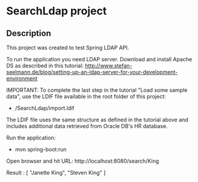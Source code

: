 SearchLdap project
==================

Description
-----------

This project was created to test Spring LDAP API.

To run the application you need LDAP server. Download and install Apache DS as described in this tutorial:
http://www.stefan-seelmann.de/blog/setting-up-an-ldap-server-for-your-development-environment

IMPORTANT: To complete the last step in the tutorial "Load some sample data", use the LDIF file available in the root folder of this project:
- /SearchLdap/import.ldif

The LDIF file uses the same structure as defined in the tutorial above and includes additional data retrieved from Oracle DB's HR database.

Run the application:
- mvn spring-boot:run

Open browser and hit URL:
http://localhost:8080/search/King

Result :
[
"Janette King",
"Steven King"
]

